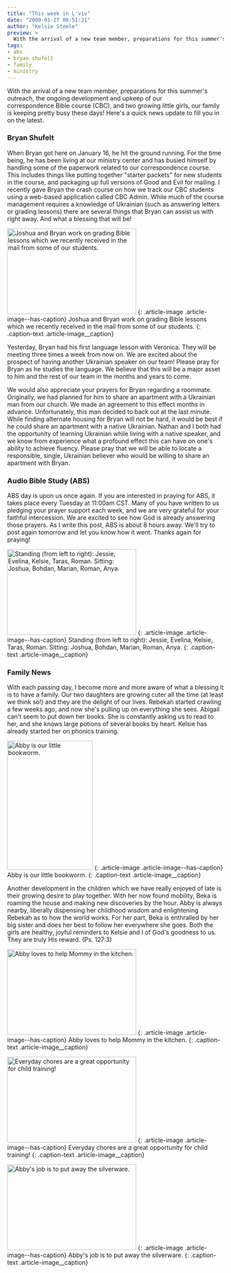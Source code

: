 ```yaml
---
title: "This week in L'viv"
date: "2009-01-27 08:51:21"
author: "Kelsie Steele"
preview: >
  With the arrival of a new team member, preparations for this summer's outreach, the ongoing development and upkeep of our correspondence Bible course (CBC), and two growing little girls, our family is keeping pretty busy these days! Here's a quick news update to fill you in on the latest. 
tags:
- abs
- bryan shufelt
- family
- ministry
---
```


With the arrival of a new team member, preparations for this summer's outreach, the ongoing development and upkeep of our correspondence Bible course (CBC), and two growing little girls, our family is keeping pretty busy these days! Here's a quick news update to fill you in on the latest. 

### Bryan Shufelt

When Bryan got here on January 16, he hit the ground running. For the time being, he has been living at our ministry center and has busied himself by handling some of the paperwork related to our correspondence course. This includes things like putting together "starter packets" for new students in the course, and packaging up full versions of Good and Evil for mailing. I recently gave Bryan the crash course on how we track our CBC students using a web-based application called CBC Admin. While much of the course management requires a knowledge of Ukrainian (such as answering letters or grading lessons) there are several things that Bryan can assist us with right away. And what a blessing that will be!

<a href="//d21yo20tm8bmc2.cloudfront.net/2009/01/dsc_4742.jpg"><img class="size-medium wp-image-354" title="Of Macs and Men" src="//d21yo20tm8bmc2.cloudfront.net/2009/01/dsc_4742-300x199.jpg" alt="Joshua and Bryan work on grading Bible lessons which we recently received in the mail from some of our students." width="300" height="199" /></a>
{: .article-image .article-image--has-caption}
Joshua and Bryan work on grading Bible lessons which we recently received in the mail from some of our students.
{: .caption-text .article-image__caption}

Yesterday, Bryan had his first language lesson with Veronica. They will be meeting three times a week from now on. We are excited about the prospect of having another Ukrainian speaker on our team! Please pray for Bryan as he studies the language. We believe that this will be a major asset to him and the rest of our team in the months and years to come.

We would also appreciate your prayers for Bryan regarding a roommate. Originally, we had planned for him to share an apartment with a Ukrainian man from our church. We made an agreement to this effect months in advance. Unfortunately, this man decided to back out at the last minute. While finding alternate housing for Bryan will not be hard, it would be best if he could share an apartment with a native Ukrainian. Nathan and I both had the opportunity of learning Ukrainian while living with a native speaker, and we know from experience what a profound effect this can have on one's ability to achieve fluency. Please pray that we will be able to locate a responsible, single, Ukrainian believer who would be willing to share an apartment with Bryan.

### Audio Bible Study (ABS)

ABS day is upon us once again. If you are interested in praying for ABS, it takes place every Tuesday at 11:00am CST. Many of you have written to us pledging your prayer support each week, and we are very grateful for your faithful intercession. We are excited to see how God is already answering those prayers. As I write this post, ABS is about 8 hours away. We'll try to post again tomorrow and let you know how it went. Thanks again for praying!

<a href="//d21yo20tm8bmc2.cloudfront.net/2009/01/abs-jan13-20093.jpg"><img class="size-medium wp-image-283" title="abs-jan13-20093" src="//d21yo20tm8bmc2.cloudfront.net/2009/01/abs-jan13-20093-300x199.jpg" alt="Standing (from left to right): Jessie, Evelina, Kelsie, Taras, Roman. Sitting: Joshua, Bohdan, Marian, Roman, Anya." width="300" height="199" /></a>
{: .article-image .article-image--has-caption}
Standing (from left to right): Jessie, Evelina, Kelsie, Taras, Roman. Sitting: Joshua, Bohdan, Marian, Roman, Anya.
{: .caption-text .article-image__caption}

### Family News

With each passing day, I become more and more aware of what a blessing it is to have a family. Our two daughters are growing cuter all the time (at least we think so!) and they are the delight of our lives. Rebekah started crawling a few weeks ago, and now she's pulling up on everything she sees. Abigail can't seem to put down her books. She is constantly asking us to read to her, and she knows large potions of several books by heart. Kelsie has already started her on phonics training.

<a href="//d21yo20tm8bmc2.cloudfront.net/2009/01/dsc_4428.jpg"><img class="size-medium wp-image-357" title="dsc_4428" src="//d21yo20tm8bmc2.cloudfront.net/2009/01/dsc_4428-199x300.jpg" alt="Abby is our little bookworm." width="199" height="300" /></a>
{: .article-image .article-image--has-caption}
Abby is our little bookworm.
{: .caption-text .article-image__caption}

Another development in the children which we have really enjoyed of late is their growing desire to play together. With her now found mobility, Beka is roaming the house and making new discoveries by the hour. Abby is always nearby, liberally dispensing her childhood wisdom and enlightening Rebekah as to how the world works. For her part, Beka is enthralled by her big sister and does her best to follow her everywhere she goes. Both the girls are healthy, joyful reminders to Kelsie and I of God's goodness to us. They are truly His reward. (Ps. 127:3)

<a href="//d21yo20tm8bmc2.cloudfront.net/2009/01/dsc_4513.jpg"><img class="size-medium wp-image-358" title="dsc_4513" src="//d21yo20tm8bmc2.cloudfront.net/2009/01/dsc_4513-300x199.jpg" alt="Abby loves to help Mommy in the kitchen." width="300" height="199" /></a>
{: .article-image .article-image--has-caption}
Abby loves to help Mommy in the kitchen.
{: .caption-text .article-image__caption}

<a href="//d21yo20tm8bmc2.cloudfront.net/2009/01/dsc_4505.jpg"><img class="size-medium wp-image-359" title="dsc_4505" src="//d21yo20tm8bmc2.cloudfront.net/2009/01/dsc_4505-300x199.jpg" alt="Everyday chores are a great opportunity for child training!" width="300" height="199" /></a>
{: .article-image .article-image--has-caption}
Everyday chores are a great opportunity for child training!
{: .caption-text .article-image__caption}

<a href="//d21yo20tm8bmc2.cloudfront.net/2009/01/dsc_4575.jpg"><img class="size-medium wp-image-362" title="dsc_4575" src="//d21yo20tm8bmc2.cloudfront.net/2009/01/dsc_4575-300x199.jpg" alt="Abby's job is to put away the silverware." width="300" height="199" /></a>
{: .article-image .article-image--has-caption}
Abby's job is to put away the silverware.
{: .caption-text .article-image__caption}
